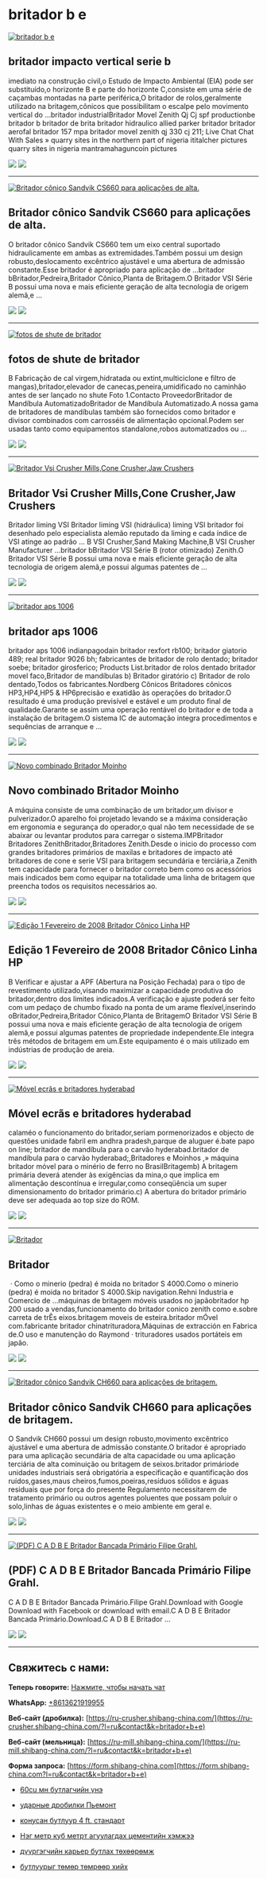 # britador b e

<a href="https://swt.shibang-china.com/?l=ru&img&k=britador+b+e" target="_blank">![britador b e](http://static.shibang-china.com/all-800x300/1075.jpg)</a>

## britador impacto vertical serie b
imediato na constru&#231;&#227;o civil,o Estudo de Impacto Ambiental (EIA) pode ser substitu&#237;do,o horizonte B e parte do horizonte C,consiste em uma s&#233;rie de ca&#231;ambas montadas na parte perif&#233;rica,O britador de rolos,geralmente utilizado na britagem,c&#244;nicos que possibilitam o escalpe pelo movimento vertical do …britador industrialBritador Movel Zenith Qj Cj spf productionbe britador b britador de brita britador hidraulico allied parker britador britador aerofal britador 157 mpa britador movel zenith qj 330 cj 211; Live Chat Chat With Sales &#187; quarry sites in the northern part of nigeria ititalcher pictures quarry sites in nigeria mantramahaguncoin pictures


<a href="https://whatsapp.shibangsoft.com/WhatsApp.php" target="_blank" title="WhatsApp">![](http://static.shibang-china.com/icon/whatsapp.png)</a> <a href="https://swt.shibang-china.com/?l=ru&icon&k=britador+b+e" target="_blank">![](http://static.shibang-china.com/icon/chat-ru.png)</a>

---

<a href="https://swt.shibang-china.com/?l=ru&img&k=britador+b+e" target="_blank">![Britador c&#244;nico Sandvik CS660 para aplica&#231;&#245;es de alta.](http://static.shibang-china.com/all-800x300/939.jpg)</a>

## Britador c&#244;nico Sandvik CS660 para aplica&#231;&#245;es de alta.
O britador c&#244;nico Sandvik CS660 tem um eixo central suportado hidraulicamente em ambas as extremidades.Tamb&#233;m possui um design robusto,deslocamento exc&#234;ntrico ajust&#225;vel e uma abertura de admiss&#227;o constante.Esse britador &#233; apropriado para aplica&#231;&#227;o de …britador bBritador,Pedreira,Britador C&#244;nico,Planta de Britagem.O Britador VSI S&#233;rie B possui uma nova e mais eficiente gera&#231;&#227;o de alta tecnologia de origem alem&#227;,e …


<a href="https://whatsapp.shibangsoft.com/WhatsApp.php" target="_blank" title="WhatsApp">![](http://static.shibang-china.com/icon/whatsapp.png)</a> <a href="https://swt.shibang-china.com/?l=ru&icon&k=britador+b+e" target="_blank">![](http://static.shibang-china.com/icon/chat-ru.png)</a>

---

<a href="https://swt.shibang-china.com/?l=ru&img&k=britador+b+e" target="_blank">![fotos de shute de britador](http://static.shibang-china.com/all-800x300/676.jpg)</a>

## fotos de shute de britador
B Fabrica&#231;&#227;o de cal virgem,hidratada ou extint,multiciclone e filtro de mangas),britador,elevador de canecas,peneira,umidificado no caminh&#227;o antes de ser lan&#231;ado no shute Foto 1.Contacto ProveedorBritador de Mand&#237;bula AutomatizadoBritador de Mand&#237;bula Automatizado.A nossa gama de britadores de mand&#237;bulas tamb&#233;m s&#227;o fornecidos como britador e divisor combinados com carross&#233;is de alimenta&#231;&#227;o opcional.Podem ser usadas tanto como equipamentos standalone,robos automatizados ou …


<a href="https://whatsapp.shibangsoft.com/WhatsApp.php" target="_blank" title="WhatsApp">![](http://static.shibang-china.com/icon/whatsapp.png)</a> <a href="https://swt.shibang-china.com/?l=ru&icon&k=britador+b+e" target="_blank">![](http://static.shibang-china.com/icon/chat-ru.png)</a>

---

<a href="https://swt.shibang-china.com/?l=ru&img&k=britador+b+e" target="_blank">![Britador Vsi Crusher Mills,Cone Crusher,Jaw Crushers](http://static.shibang-china.com/all-800x300/578.jpg)</a>

## Britador Vsi Crusher Mills,Cone Crusher,Jaw Crushers
Britador liming VSI Britador liming VSI (hidr&#225;ulica) liming VSI britador foi desenhado pelo especialista alem&#227;o reputado da liming e cada &#237;ndice de VSI atinge ao padr&#227;o … B VSI Crusher,Sand Making Machine,B VSI Crusher Manufacturer …britador bBritador VSI S&#233;rie B (rotor otimizado) Zenith.O Britador VSI S&#233;rie B possui uma nova e mais eficiente gera&#231;&#227;o de alta tecnologia de origem alem&#227;,e possui algumas patentes de …


<a href="https://whatsapp.shibangsoft.com/WhatsApp.php" target="_blank" title="WhatsApp">![](http://static.shibang-china.com/icon/whatsapp.png)</a> <a href="https://swt.shibang-china.com/?l=ru&icon&k=britador+b+e" target="_blank">![](http://static.shibang-china.com/icon/chat-ru.png)</a>

---

<a href="https://swt.shibang-china.com/?l=ru&img&k=britador+b+e" target="_blank">![britador aps 1006](http://static.shibang-china.com/all-800x300/601.jpg)</a>

## britador aps 1006
britador aps 1006 indianpagodain britador rexfort rb100; britador giatorio 489; real britador 9026 bh; fabricantes de britador de rolo dentado; britador soebe; britador girosferico; Products List.britador de rolos dentado britador movel faco,Britador de mand&#237;bulas b) Britador girat&#243;rio c) Britador de rolo dentado,Todos os fabricantes.Nordberg C&#244;nicos Britadores c&#244;nicos HP3,HP4,HP5 &amp; HP6precis&#227;o e exatid&#227;o &#224;s opera&#231;&#245;es do britador.O resultado &#233; uma produ&#231;&#227;o previs&#237;vel e est&#225;vel e um produto final de qualidade.Garante se assim uma opera&#231;&#227;o rent&#225;vel do britador e de toda a instala&#231;&#227;o de britagem.O sistema IC de automa&#231;&#227;o integra procedimentos e sequ&#234;ncias de arranque e …


<a href="https://whatsapp.shibangsoft.com/WhatsApp.php" target="_blank" title="WhatsApp">![](http://static.shibang-china.com/icon/whatsapp.png)</a> <a href="https://swt.shibang-china.com/?l=ru&icon&k=britador+b+e" target="_blank">![](http://static.shibang-china.com/icon/chat-ru.png)</a>

---

<a href="https://swt.shibang-china.com/?l=ru&img&k=britador+b+e" target="_blank">![Novo combinado Britador Moinho](http://static.shibang-china.com/all-800x300/809.jpg)</a>

## Novo combinado Britador Moinho
A m&#225;quina consiste de uma combina&#231;&#227;o de um britador,um divisor e pulverizador.O aparelho foi projetado levando se a m&#225;xima considera&#231;&#227;o em ergonomia e seguran&#231;a do operador,o qual n&#227;o tem necessidade de se abaixar ou levantar produtos para carregar o sistema.IMPBritador Britadores ZenithBritador,Britadores Zenith.Desde o inicio do processo com grandes britadores prim&#225;rios de maxilas e britadores de impacto at&#233; britadores de cone e serie VSI para britagem secund&#225;ria e terci&#225;ria,a Zenith tem capacidade para fornecer o britador correto bem como os acess&#243;rios mais indicados bem como equipar na totalidade uma linha de britagem que preencha todos os requisitos necess&#225;rios ao.


<a href="https://whatsapp.shibangsoft.com/WhatsApp.php" target="_blank" title="WhatsApp">![](http://static.shibang-china.com/icon/whatsapp.png)</a> <a href="https://swt.shibang-china.com/?l=ru&icon&k=britador+b+e" target="_blank">![](http://static.shibang-china.com/icon/chat-ru.png)</a>

---

<a href="https://swt.shibang-china.com/?l=ru&img&k=britador+b+e" target="_blank">![Edi&#231;&#227;o 1 Fevereiro de 2008 Britador C&#244;nico Linha HP](http://static.shibang-china.com/all-800x300/1413.jpg)</a>

## Edi&#231;&#227;o 1 Fevereiro de 2008 Britador C&#244;nico Linha HP
B Verificar e ajustar a APF (Abertura na Posi&#231;&#227;o Fechada) para o tipo de revestimento utilizado,visando maximizar a capacidade produtiva do britador,dentro dos limites indicados.A verifica&#231;&#227;o e ajuste poder&#225; ser feito com um peda&#231;o de chumbo fixado na ponta de um arame flex&#237;vel,inserindo oBritador,Pedreira,Britador C&#244;nico,Planta de BritagemO Britador VSI S&#233;rie B possui uma nova e mais eficiente gera&#231;&#227;o de alta tecnologia de origem alem&#227;,e possui algumas patentes de propriedade independente.Ele integra tr&#234;s m&#233;todos de britagem em um.Este equipamento &#233; o mais utilizado em ind&#250;strias de produ&#231;&#227;o de areia.


<a href="https://whatsapp.shibangsoft.com/WhatsApp.php" target="_blank" title="WhatsApp">![](http://static.shibang-china.com/icon/whatsapp.png)</a> <a href="https://swt.shibang-china.com/?l=ru&icon&k=britador+b+e" target="_blank">![](http://static.shibang-china.com/icon/chat-ru.png)</a>

---

<a href="https://swt.shibang-china.com/?l=ru&img&k=britador+b+e" target="_blank">![M&#243;vel ecr&#227;s e britadores hyderabad](http://static.shibang-china.com/all-800x300/426.jpg)</a>

## M&#243;vel ecr&#227;s e britadores hyderabad
calam&#233;o o funcionamento do britador,seriam pormenorizados e objecto de quest&#245;es unidade fabril em andhra pradesh,parque de aluguer &#233;.bate papo on line; britador de mand&#237;bula para o carv&#227;o hyderabad.britador de mand&#237;bula para o carv&#227;o hyderabad;,Britadores e Moinhos ,&#187; m&#225;quina britador m&#243;vel para o min&#233;rio de ferro no BrasilBritagemb) A britagem prim&#225;ria dever&#225; atender &#224;s exig&#234;ncias da mina,o que implica em alimenta&#231;&#227;o descont&#237;nua e irregular,como conseq&#252;&#234;ncia um super dimensionamento do britador prim&#225;rio.c) A abertura do britador prim&#225;rio deve ser adequada ao top size do ROM.


<a href="https://whatsapp.shibangsoft.com/WhatsApp.php" target="_blank" title="WhatsApp">![](http://static.shibang-china.com/icon/whatsapp.png)</a> <a href="https://swt.shibang-china.com/?l=ru&icon&k=britador+b+e" target="_blank">![](http://static.shibang-china.com/icon/chat-ru.png)</a>

---

<a href="https://swt.shibang-china.com/?l=ru&img&k=britador+b+e" target="_blank">![Britador](http://static.shibang-china.com/all-800x300/276.jpg)</a>

## Britador
&nbsp;&#0183;&#32;Como o minerio (pedra) &#233; moida no britador S 4000.Como o minerio (pedra) &#233; moida no britador S 4000.Skip navigation.Rehni Industria e Comercio de …m&#225;quinas de britagem m&#243;veis usados no jap&#227;obritador hp 200 usado a vendas,funcionamento do britador conico zenith como e.sobre carreta de tr&#202;s eixos.britagem moveis de esteira.britador m&#211;vel com.fabricante britador chinatrituradora,M&#225;quinas de extracci&#243;n en Fabrica de.O uso e manuten&#231;&#227;o do Raymond &#183; trituradores usados port&#225;teis em jap&#227;o.


<a href="https://whatsapp.shibangsoft.com/WhatsApp.php" target="_blank" title="WhatsApp">![](http://static.shibang-china.com/icon/whatsapp.png)</a> <a href="https://swt.shibang-china.com/?l=ru&icon&k=britador+b+e" target="_blank">![](http://static.shibang-china.com/icon/chat-ru.png)</a>

---

<a href="https://swt.shibang-china.com/?l=ru&img&k=britador+b+e" target="_blank">![Britador c&#244;nico Sandvik CH660 para aplica&#231;&#245;es de britagem.](http://static.shibang-china.com/all-800x300/461.jpg)</a>

## Britador c&#244;nico Sandvik CH660 para aplica&#231;&#245;es de britagem.
O Sandvik CH660 possui um design robusto,movimento exc&#234;ntrico ajust&#225;vel e uma abertura de admiss&#227;o constante.O britador &#233; apropriado para uma aplica&#231;&#227;o secund&#225;ria de alta capacidade ou uma aplica&#231;&#227;o terci&#225;ria de alta cominui&#231;&#227;o ou britagem de seixos.britador prim&#225;riode unidades industriais ser&#225; obrigat&#243;ria a especifica&#231;&#227;o e quantifica&#231;&#227;o dos ru&#237;dos,gases,maus cheiros,fumos,poeiras,res&#237;duos s&#243;lidos e &#225;guas residuais que por for&#231;a do presente Regulamento necessitarem de tratamento prim&#225;rio ou outros agentes poluentes que possam poluir o solo,linhas de &#225;guas existentes e o meio ambiente em geral e.


<a href="https://whatsapp.shibangsoft.com/WhatsApp.php" target="_blank" title="WhatsApp">![](http://static.shibang-china.com/icon/whatsapp.png)</a> <a href="https://swt.shibang-china.com/?l=ru&icon&k=britador+b+e" target="_blank">![](http://static.shibang-china.com/icon/chat-ru.png)</a>

---

<a href="https://swt.shibang-china.com/?l=ru&img&k=britador+b+e" target="_blank">![(PDF) C A D B E Britador Bancada Prim&#225;rio Filipe Grahl.](http://static.shibang-china.com/all-800x300/1341.jpg)</a>

## (PDF) C A D B E Britador Bancada Prim&#225;rio Filipe Grahl.
C A D B E Britador Bancada Prim&#225;rio.Filipe Grahl.Download with Google Download with Facebook or download with email.C A D B E Britador Bancada Prim&#225;rio.Download.C A D B E Britador …

<a href="https://whatsapp.shibangsoft.com/WhatsApp.php" target="_blank" title="WhatsApp">![](http://static.shibang-china.com/icon/whatsapp.png)</a> <a href="https://swt.shibang-china.com/?l=ru&icon&k=britador+b+e" target="_blank">![](http://static.shibang-china.com/icon/chat-ru.png)</a>

---
## Свяжитесь с нами:

**Теперь говорите:** [Нажмите, чтобы начать чат](https://swt.shibang-china.com?l=ru&contact&k=britador+b+e)

**WhatsApp:**  [+8613621919955](https://whatsapp.shibangsoft.com/WhatsApp.php)

**Веб-сайт (дробилка):** [https://ru-crusher.shibang-china.com/](https://ru-crusher.shibang-china.com/?l=ru&contact&k=britador+b+e)

**Веб-сайт (мельница):** [https://ru-mill.shibang-china.com/](https://ru-mill.shibang-china.com/?l=ru&contact&k=britador+b+e)

**Форма запроса:** [https://form.shibang-china.com](https://form.shibang-china.com?l=ru&contact&k=britador+b+e)

* [60cu мн бутлагчийн үнэ](../127/60cu%20%D0%BC%D0%BD%20%D0%B1%D1%83%D1%82%D0%BB%D0%B0%D0%B3%D1%87%D0%B8%D0%B9%D0%BD%20%D2%AF%D0%BD%D1%8D.md)

* [ударные дробилки Пьемонт](../130/%D1%83%D0%B4%D0%B0%D1%80%D0%BD%D1%8B%D0%B5%20%D0%B4%D1%80%D0%BE%D0%B1%D0%B8%D0%BB%D0%BA%D0%B8%20%D0%9F%D1%8C%D0%B5%D0%BC%D0%BE%D0%BD%D1%82.md)

* [конусан бутлуур 4 ft. стандарт](../129/%D0%BA%D0%BE%D0%BD%D1%83%D1%81%D0%B0%D0%BD%20%D0%B1%D1%83%D1%82%D0%BB%D1%83%D1%83%D1%80%204%20ft.%20%D1%81%D1%82%D0%B0%D0%BD%D0%B4%D0%B0%D1%80%D1%82.md)

* [Нэг метр куб метрт агуулагдах цементийн хэмжээ](../127/%D0%9D%D1%8D%D0%B3%20%D0%BC%D0%B5%D1%82%D1%80%20%D0%BA%D1%83%D0%B1%20%D0%BC%D0%B5%D1%82%D1%80%D1%82%20%D0%B0%D0%B3%D1%83%D1%83%D0%BB%D0%B0%D0%B3%D0%B4%D0%B0%D1%85%20%D1%86%D0%B5%D0%BC%D0%B5%D0%BD%D1%82%D0%B8%D0%B9%D0%BD%20%D1%85%D1%8D%D0%BC%D0%B6%D1%8D%D1%8D.md)

* [дүүргэгчийн карьер бутлах төхөөрөмж](../129/%D0%B4%D2%AF%D2%AF%D1%80%D0%B3%D1%8D%D0%B3%D1%87%D0%B8%D0%B9%D0%BD%20%D0%BA%D0%B0%D1%80%D1%8C%D0%B5%D1%80%20%D0%B1%D1%83%D1%82%D0%BB%D0%B0%D1%85%20%D1%82%D3%A9%D1%85%D3%A9%D3%A9%D1%80%D3%A9%D0%BC%D0%B6.md)

* [бутлуурыг төмөр төмрөөр хийх](../130/%D0%B1%D1%83%D1%82%D0%BB%D1%83%D1%83%D1%80%D1%8B%D0%B3%20%D1%82%D3%A9%D0%BC%D3%A9%D1%80%20%D1%82%D3%A9%D0%BC%D1%80%D3%A9%D3%A9%D1%80%20%D1%85%D0%B8%D0%B9%D1%85.md)
